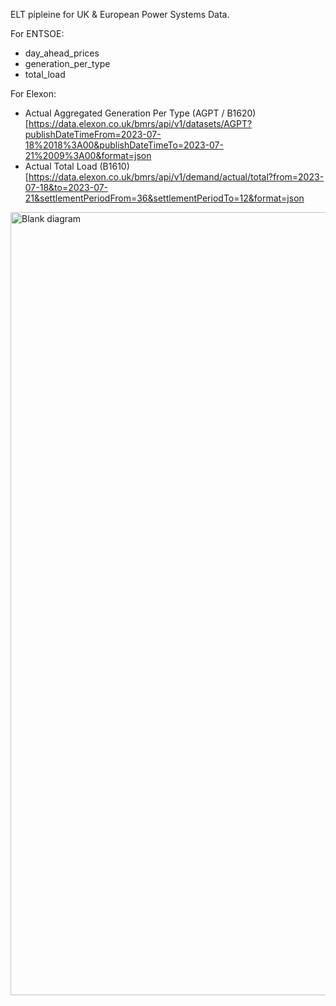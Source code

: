 ELT pipleine for UK & European Power Systems Data.

For ENTSOE:
- day_ahead_prices
- generation_per_type
- total_load

For Elexon:
- Actual Aggregated Generation Per Type (AGPT / B1620) [https://data.elexon.co.uk/bmrs/api/v1/datasets/AGPT?publishDateTimeFrom=2023-07-18%2018%3A00&publishDateTimeTo=2023-07-21%2009%3A00&format=json
- Actual Total Load (B1610) [https://data.elexon.co.uk/bmrs/api/v1/demand/actual/total?from=2023-07-18&to=2023-07-21&settlementPeriodFrom=36&settlementPeriodTo=12&format=json

<img width="2738" height="1253" alt="Blank diagram" src="https://github.com/user-attachments/assets/de1eb228-fd28-4cbc-9eec-fbd6a971725a" />

